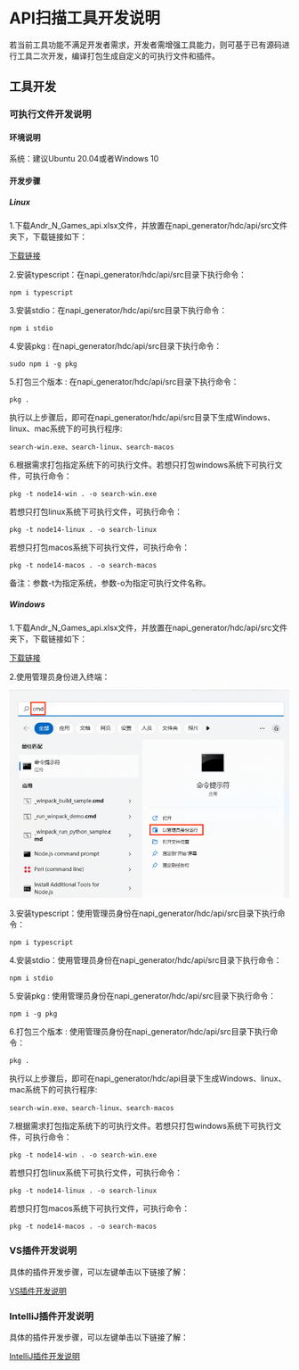 # API扫描工具开发说明

若当前工具功能不满足开发者需求，开发者需增强工具能力，则可基于已有源码进行工具二次开发，编译打包生成自定义的可执行文件和插件。

## 工具开发

### 可执行文件开发说明

#### 环境说明

系统：建议Ubuntu 20.04或者Windows 10

#### 开发步骤

##### Linux
1.下载Andr_N_Games_api.xlsx文件，并放置在napi_generator/hdc/api/src文件夹下，下载链接如下：

[下载链接](暂无)

2.安装typescript：在napi_generator/hdc/api/src目录下执行命令：

	npm i typescript

3.安装stdio：在napi_generator/hdc/api/src目录下执行命令：

	npm i stdio

4.安装pkg : 在napi_generator/hdc/api/src目录下执行命令：

	sudo npm i -g pkg

5.打包三个版本 : 在napi_generator/hdc/api/src目录下执行命令：

	pkg .

执行以上步骤后，即可在napi_generator/hdc/api/src目录下生成Windows、linux、mac系统下的可执行程序:

	search-win.exe、search-linux、search-macos

6.根据需求打包指定系统下的可执行文件。若想只打包windows系统下可执行文件，可执行命令：

	pkg -t node14-win . -o search-win.exe

若想只打包linux系统下可执行文件，可执行命令：

	pkg -t node14-linux . -o search-linux

若想只打包macos系统下可执行文件，可执行命令：

	pkg -t node14-macos . -o search-macos

备注：参数-t为指定系统，参数-o为指定可执行文件名称。


##### Windows

1.下载Andr_N_Games_api.xlsx文件，并放置在napi_generator/hdc/api/src文件夹下，下载链接如下：

[下载链接](暂无)

2.使用管理员身份进入终端：

![](../figures/pic_admin.png)

3.安装typescript：使用管理员身份在napi_generator/hdc/api/src目录下执行命令：

	npm i typescript

4.安装stdio：使用管理员身份在napi_generator/hdc/api/src目录下执行命令：

	npm i stdio

5.安装pkg : 使用管理员身份在napi_generator/hdc/api/src目录下执行命令：

	npm i -g pkg

6.打包三个版本 : 使用管理员身份在napi_generator/hdc/api/src目录下执行命令：

	pkg .

执行以上步骤后，即可在napi_generator/hdc/api目录下生成Windows、linux、mac系统下的可执行程序:

	search-win.exe、search-linux、search-macos

7.根据需求打包指定系统下的可执行文件。若想只打包windows系统下可执行文件，可执行命令：

	pkg -t node14-win . -o search-win.exe

若想只打包linux系统下可执行文件，可执行命令：

	pkg -t node14-linux . -o search-linux

若想只打包macos系统下可执行文件，可执行命令：

	pkg -t node14-macos . -o search-macos

### VS插件开发说明

具体的插件开发步骤，可以左键单击以下链接了解：

[VS插件开发说明](https://gitee.com/openharmony/napi_generator/blob/master/hdc/api/api_scan_vs_plugin/docs/DEVELOP_ZH.md)

### IntelliJ插件开发说明

具体的插件开发步骤，可以左键单击以下链接了解：

[IntelliJ插件开发说明](https://gitee.com/openharmony/napi_generator/blob/master/hdc/api/api_scan_IntelliJ_plugin/docs/DEVELOP_ZH.md)

